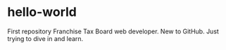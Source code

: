 # hello-world
First repository
Franchise Tax Board web developer. New to GitHub. Just trying to dive in and learn.
